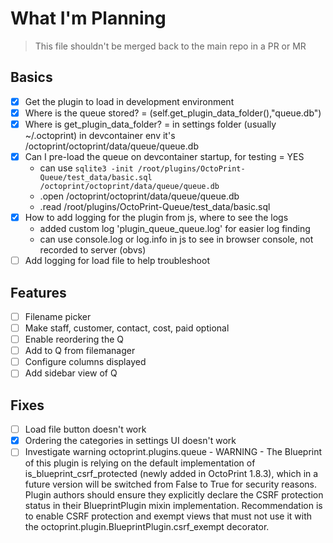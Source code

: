 # What I'm Planning

> This file shouldn't be merged back to the main repo in a PR or MR

## Basics

- [x] Get the plugin to load in development environment
- [x] Where is the queue stored? = (self.get_plugin_data_folder(),"queue.db")
- [x] Where is get_plugin_data_folder? = in settings folder (usually ~/.octoprint) in devcontainer env it's /octoprint/octoprint/data/queue/queue.db
- [x] Can I pre-load the queue on devcontainer startup, for testing = YES
  - can use `sqlite3 -init /root/plugins/OctoPrint-Queue/test_data/basic.sql /octoprint/octoprint/data/queue/queue.db`
  - .open /octoprint/octoprint/data/queue/queue.db
  - .read /root/plugins/OctoPrint-Queue/test_data/basic.sql
- [x] How to add logging for the plugin from js, where to see the logs
  - added custom log 'plugin_queue_queue.log' for easier log finding
  - can use console.log or log.info in js to see in browser console, not recorded to server (obvs)
- [ ] Add logging for load file to help troubleshoot

## Features

- [ ] Filename picker
- [ ] Make staff, customer, contact, cost, paid optional
- [ ] Enable reordering the Q
- [ ] Add to Q from filemanager
- [ ] Configure columns displayed
- [ ] Add sidebar view of Q

## Fixes

- [ ] Load file button doesn't work
- [x] Ordering the categories in settings UI doesn't work
- [ ] Investigate warning octoprint.plugins.queue - WARNING - The Blueprint of this plugin is relying on the default implementation of is_blueprint_csrf_protected (newly added in OctoPrint 1.8.3), which in a future version will be switched from False to True for security reasons. Plugin authors should ensure they explicitly declare the CSRF protection status in their BlueprintPlugin mixin implementation. Recommendation is to enable CSRF protection and exempt views that must not use it with the octoprint.plugin.BlueprintPlugin.csrf_exempt decorator.
